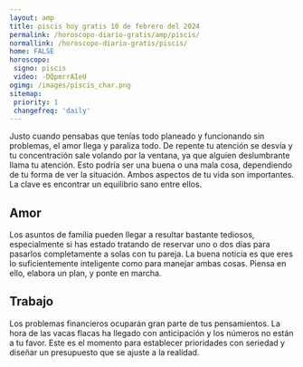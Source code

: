 ```yaml
---
layout: amp
title: piscis hoy gratis 10 de febrero del 2024 
permalink: /horoscopo-diario-gratis/amp/piscis/
normallink: /horoscopo-diario-gratis/piscis/
home: FALSE
horoscopo:
 signo: piscis
 video: -DQpmrrAIeU
ogimg: /images/piscis_char.png
sitemap:
 priority: 1
 changefreq: 'daily'
---
```



Justo cuando pensabas que tenías todo planeado y funcionando sin problemas, el amor llega y paraliza todo. De repente tu atención se desvía y tu concentración sale volando por la ventana, ya que alguien deslumbrante llama tu atención. Esto podría ser una buena o una mala cosa, dependiendo de tu forma de ver la situación. Ambos aspectos de tu vida son importantes. La clave es encontrar un equilibrio sano entre ellos.

## Amor

Los asuntos de familia pueden llegar a resultar bastante tediosos, especialmente si has estado tratando de reservar uno o dos días para pasarlos completamente a solas con tu pareja. La buena noticia es que eres lo suficientemente inteligente como para manejar ambas cosas. Piensa en ello, elabora un plan, y ponte en marcha.

## Trabajo

Los problemas financieros ocuparán gran parte de tus pensamientos. La hora de las vacas flacas ha llegado con anticipación y los números no están a tu favor. Este es el momento para establecer prioridades con seriedad y diseñar un presupuesto que se ajuste a la realidad.